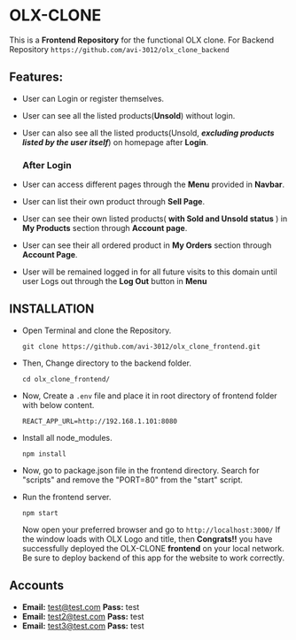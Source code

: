 # OLX-CLONE

This is a **Frontend Repository** for the functional OLX clone.
For Backend Repository ```https://github.com/avi-3012/olx_clone_backend```

## Features:

- User can Login or register themselves.
- User can see all the listed products(**Unsold**) without login.
- User can also see all the listed products(Unsold, ***excluding products listed by the user itself***) on homepage after **Login**.
    ### After Login
    
- User can access different pages through the **Menu** provided in **Navbar**.
- User can list their own product through **Sell Page**.
- User can see their own listed products( **with Sold and Unsold status** ) in **My Products** section through **Account page**.
- User can see their all ordered product in **My Orders** section through **Account Page**.
- User will be remained logged in for all future visits to this domain until user Logs out through the **Log Out** button in **Menu**

## INSTALLATION 


- Open Terminal and clone the Repository.

    ```git clone https://github.com/avi-3012/olx_clone_frontend.git```

- Then, Change directory to the backend folder.

    ```cd olx_clone_frontend/```

- Now, Create a ```.env``` file and place it in root directory of frontend folder with below content.

    ```REACT_APP_URL=http://192.168.1.101:8080```

- Install all node_modules.

    ```npm install```
    
- Now, go to package.json file in the frontend directory. Search for "scripts" and remove the "PORT=80" from the "start" script.

- Run the frontend server.

    ```npm start```

    Now open your preferred browser and go to ```http://localhost:3000/``` If the window loads with OLX Logo and title, then **Congrats!!** you have successfully deployed the OLX-CLONE **frontend** on your local network. Be sure to deploy backend of this app for the website to work correctly.


## Accounts

- **Email:** test@test.com **Pass:** test
- **Email:** test2@test.com **Pass:** test
- **Email:** test3@test.com **Pass:** test

